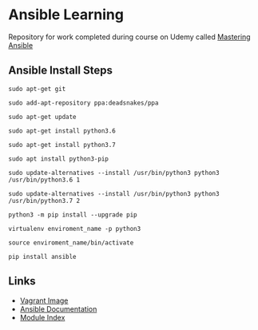 # Ansible Learning

Repository for work completed during course on Udemy called [Mastering Ansible](https://www.udemy.com/course/mastering-ansible)

## Ansible Install Steps

`sudo apt-get git`

`sudo add-apt-repository ppa:deadsnakes/ppa`

`sudo apt-get update`

`sudo apt-get install python3.6`

`sudo apt-get install python3.7`

`sudo apt install python3-pip`

`sudo update-alternatives --install /usr/bin/python3 python3 /usr/bin/python3.6 1`

`sudo update-alternatives --install /usr/bin/python3 python3 /usr/bin/python3.7 2`

`python3 -m pip install --upgrade pip`

`virtualenv enviroment_name -p python3`

`source enviroment_name/bin/activate`

`pip install ansible`

## Links

- [Vagrant Image](https://app.vagrantup.com/ubuntu/boxes/xenial64)
- [Ansible Documentation](https://docs.ansible.com/ansible/2.9/index.html)
- [Module Index](https://docs.ansible.com/ansible/2.9/modules/modules_by_category.html)

